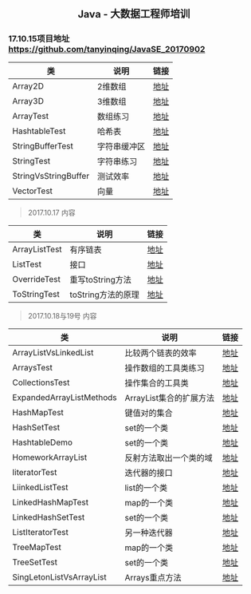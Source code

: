 <center><h1 style="magrin:0px;text-align:center;font-size:20px;">
Java - 大数据工程师培训
</h1></center>

### 17.10.15项目地址  https://github.com/tanyinqing/JavaSE_20170902

|类|说明|链接|
|---|---|---|
|Array2D|2维数组|[地址](https://github.com/tanyinqing/JavaSE_20170902/blob/master/src/main/java/cn/edu/tsinghua/javase/collecton/Array2D.java)|
|Array3D|3维数组|[地址](https://github.com/tanyinqing/JavaSE_20170902/blob/master/src/main/java/cn/edu/tsinghua/javase/collecton/Array3D.java)|
|ArrayTest|数组练习|[地址](https://github.com/tanyinqing/JavaSE_20170902/blob/master/src/main/java/cn/edu/tsinghua/javase/collecton/ArrayTest.java)|
|HashtableTest|哈希表|[地址](https://github.com/tanyinqing/JavaSE_20170902/blob/master/src/main/java/cn/edu/tsinghua/javase/collecton/HashtableTest.java)|
|StringBufferTest|字符串缓冲区|[地址](https://github.com/tanyinqing/JavaSE_20170902/blob/master/src/main/java/cn/edu/tsinghua/javase/collecton/StringBufferTest.java)|
|StringTest|字符串练习|[地址](https://github.com/tanyinqing/JavaSE_20170902/blob/master/src/main/java/cn/edu/tsinghua/javase/collecton/StringTest.java)|
|StringVsStringBuffer|测试效率|[地址](https://github.com/tanyinqing/JavaSE_20170902/blob/master/src/main/java/cn/edu/tsinghua/javase/collecton/StringVsStringBuffer.java)|
|VectorTest|向量|[地址](https://github.com/tanyinqing/JavaSE_20170902/blob/master/src/main/java/cn/edu/tsinghua/javase/collecton/VectorTest.java)|

> 2017.10.17 内容

|类|说明|链接|
|---|---|---|
|ArrayListTest|有序链表|[地址](https://github.com/tanyinqing/JavaSE_20170902/blob/master/src/main/java/cn/edu/tsinghua/javase/collecton/ArrayListTest.java)|
|ListTest|接口|[地址](https://github.com/tanyinqing/JavaSE_20170902/blob/master/src/main/java/cn/edu/tsinghua/javase/collecton/ListTest.java)|
|OverrideTest|重写toString方法|[地址](https://github.com/tanyinqing/JavaSE_20170902/blob/master/src/main/java/cn/edu/tsinghua/javase/collecton/OverrideTest.java)|
|ToStringTest|toString方法的原理|[地址](https://github.com/tanyinqing/JavaSE_20170902/blob/master/src/main/java/cn/edu/tsinghua/javase/collecton/ToStringTest.java)|
> 2017.10.18与19号 内容

|类|说明|链接|
|---|---|---|
|ArrayListVsLinkedList|比较两个链表的效率|[地址](https://github.com/tanyinqing/JavaSE_20170902/blob/master/src/main/java/cn/edu/tsinghua/javase/collecton/ArrayListVsLinkedList.java)|
|ArraysTest|操作数组的工具类练习|[地址](https://github.com/tanyinqing/JavaSE_20170902/blob/master/src/main/java/cn/edu/tsinghua/javase/collecton/ArraysTest.java)|
|CollectionsTest|操作集合的工具类|[地址](https://github.com/tanyinqing/JavaSE_20170902/blob/master/src/main/java/cn/edu/tsinghua/javase/collecton/CollectionsTest.java)|
|ExpandedArrayListMethods|ArrayList集合的扩展方法|[地址](https://github.com/tanyinqing/JavaSE_20170902/blob/master/src/main/java/cn/edu/tsinghua/javase/collecton/ExpandedArrayListMethods.java)|
|HashMapTest|键值对的集合|[地址](https://github.com/tanyinqing/JavaSE_20170902/blob/master/src/main/java/cn/edu/tsinghua/javase/collecton/HashMapTest.java)|
|HashSetTest|set的一个类|[地址](https://github.com/tanyinqing/JavaSE_20170902/blob/master/src/main/java/cn/edu/tsinghua/javase/collecton/HashSetTest.java)|
|HashtableDemo|set的一个类|[地址](https://github.com/tanyinqing/JavaSE_20170902/blob/master/src/main/java/cn/edu/tsinghua/javase/collecton/HashtableDemo.java)|
|HomeworkArrayList|反射方法取出一个类的域|[地址](https://github.com/tanyinqing/JavaSE_20170902/blob/master/src/main/java/cn/edu/tsinghua/javase/collecton/HomeworkArrayList.java)|
|IiteratorTest|迭代器的接口|[地址](https://github.com/tanyinqing/JavaSE_20170902/blob/master/src/main/java/cn/edu/tsinghua/javase/collecton/IiteratorTest.java)|
|LiinkedListTest|list的一个类|[地址](https://github.com/tanyinqing/JavaSE_20170902/blob/master/src/main/java/cn/edu/tsinghua/javase/collecton/LiinkedListTest.java)|
|LinkedHashMapTest|map的一个类|[地址](https://github.com/tanyinqing/JavaSE_20170902/blob/master/src/main/java/cn/edu/tsinghua/javase/collecton/LinkedHashMapTest.java)|
|LinkedHashSetTest|set的一个类|[地址](https://github.com/tanyinqing/JavaSE_20170902/blob/master/src/main/java/cn/edu/tsinghua/javase/collecton/LinkedHashSetTest.java)|
|ListIteratorTest|另一种迭代器|[地址](https://github.com/tanyinqing/JavaSE_20170902/blob/master/src/main/java/cn/edu/tsinghua/javase/collecton/ListIteratorTest.java)|
|TreeMapTest|map的一个类|[地址](https://github.com/tanyinqing/JavaSE_20170902/blob/master/src/main/java/cn/edu/tsinghua/javase/collecton/TreeMapTest.java)|
|TreeSetTest|set的一个类|[地址](https://github.com/tanyinqing/JavaSE_20170902/blob/master/src/main/java/cn/edu/tsinghua/javase/collecton/TreeSetTest.java)|
|SingLetonListVsArrayList|Arrays重点方法|[地址](https://github.com/tanyinqing/JavaSE_20170902/blob/master/src/main/java/cn/edu/tsinghua/javase/collecton/SingLetonListVsArrayList.java)|
